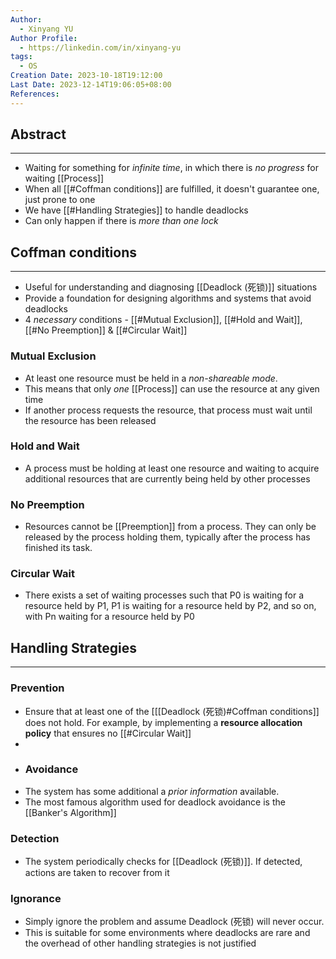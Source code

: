 ```yaml
---
Author:
  - Xinyang YU
Author Profile:
  - https://linkedin.com/in/xinyang-yu
tags:
  - OS
Creation Date: 2023-10-18T19:12:00
Last Date: 2023-12-14T19:06:05+08:00
References: 
---
```

## Abstract
---
- Waiting for something for *infinite time*, in which there is *no progress* for waiting [[Process]]
- When all [[#Coffman conditions]] are fulfilled, it doesn't guarantee one, just prone to one
- We have [[#Handling Strategies]] to handle deadlocks
- Can only happen if there is *more than one lock*


## Coffman conditions
---
- Useful for understanding and diagnosing [[Deadlock (死锁)]] situations
- Provide a foundation for designing algorithms and systems that avoid deadlocks
- 4 *necessary* conditions - [[#Mutual Exclusion]], [[#Hold and Wait]], [[#No Preemption]] & [[#Circular Wait]]
### Mutual Exclusion
- At least one resource must be held in a *non-shareable mode*.
- This means that only *one* [[Process]] can use the resource at any given time
- If another process requests the resource, that process must wait until the resource has been released

### Hold and Wait
- A process must be holding at least one resource and waiting to acquire additional resources that are currently being held by other processes

### No Preemption
- Resources cannot be [[Preemption]] from a process. They can only be released by the process holding them, typically after the process has finished its task.

### Circular Wait
- There exists a set of waiting processes such that P0 is waiting for a resource held by P1, P1 is waiting for a resource held by P2, and so on, with Pn waiting for a resource held by P0

## Handling Strategies 
---
### Prevention
- Ensure that at least one of the [[[Deadlock (死锁)#Coffman conditions]] does not hold. For example, by implementing a **resource allocation policy** that ensures no [[#Circular Wait]]
- 
- ### Avoidance 
- The system has some additional a *prior information* available.
- The most famous algorithm used for deadlock avoidance is the [[Banker's Algorithm]]

### Detection
- The system periodically checks for [[Deadlock (死锁)]]. If detected, actions are taken to recover from it

### Ignorance
- Simply ignore the problem and assume Deadlock (死锁) will never occur. 
- This is suitable for some environments where deadlocks are rare and the overhead of other handling strategies is not justified

